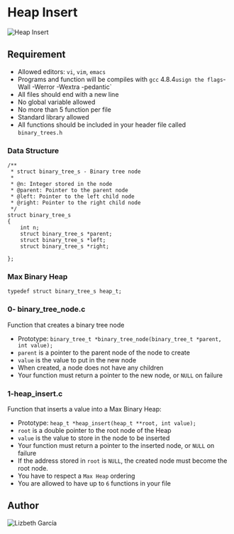 # Heap Insert
![Heap Insert](https://media.giphy.com/media/5BI679ybkAhJm/giphy.gif)

## Requirement
- Allowed editors: `vi`, `vim`, `emacs`
- Programs and function will be compiles with `gcc` 4.8.4` usign the flags `-Wall -Werror -Wextra -pedantic`
- All files should end with a new line
- No global variable allowed
- No more than 5 function per file
- Standard library allowed
- All functions should be included in your header file called `binary_trees.h`

### Data Structure
```
/**
 * struct binary_tree_s - Binary tree node
 *
 * @n: Integer stored in the node
 * @parent: Pointer to the parent node
 * @left: Pointer to the left child node
 * @right: Pointer to the right child node
 */
struct binary_tree_s
{
    int n;
    struct binary_tree_s *parent;
    struct binary_tree_s *left;
    struct binary_tree_s *right;

};
```

### Max Binary Heap
`typedef struct binary_tree_s heap_t;`

### 0- binary_tree_node.c
Function that creates a binary tree node
- Prototype: `binary_tree_t *binary_tree_node(binary_tree_t *parent, int value);`
- `parent` is a pointer to the parent node of the node to create
- `value` is the value to put in the new node
- When created, a node does not have any children
- Your function must return a pointer to the new node, or `NULL` on failure

### 1-heap_insert.c
Function that inserts a value into a Max Binary Heap:
- Prototype: `heap_t *heap_insert(heap_t **root, int value);`
- `root` is a double pointer to the root node of the Heap
- `value` is the value to store in the node to be inserted
- Your function must return a pointer to the inserted node, or `NULL` on failure
- If the address stored in `root` is `NULL`, the created node must become the root node.
- You have to respect a `Max Heap` ordering
- You are allowed to have up to `6` functions in your file

## Author
![Lizbeth García](www.linkedin.com/in/lizzgarleb)
